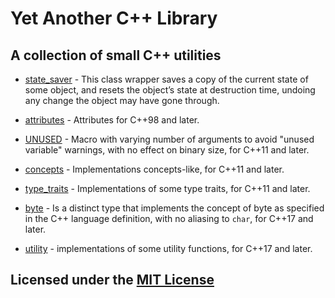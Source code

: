 # Yet Another C++ Library

## A collection of small C++ utilities

* [state_saver](include/state_saver.hpp) - This class wrapper saves a copy of the current state of some object, and resets the object’s state at destruction time, undoing any change the object may have gone through.

* [attributes](include/attributes.hpp) - Attributes for C++98 and later.

* [UNUSED](include/unused.hpp) - Macro with varying number of arguments to avoid "unused variable" warnings, with no effect on binary size, for C++11 and later.

* [concepts](include/concepts.hpp) - Implementations concepts-like, for C++11 and later.

* [type_traits](include/type_traits.hpp) - Implementations of some type traits, for C++11 and later.

* [byte](include/byte.hpp) - Is a distinct type that implements the concept of byte as specified in the C++ language definition, with no aliasing to `char`, for C++17 and later.

* [utility](include/utility.hpp) - implementations of some utility functions, for C++17 and later.

## Licensed under the [MIT License](LICENSE)
